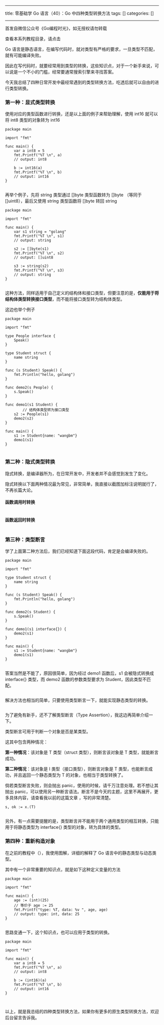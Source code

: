 
--- 
title:  零基础学 Go 语言（40）：Go 中四种类型转换方法 
tags: []
categories: [] 

---
>  
 首发自微信公众号《Go编程时光》，如无授权请勿转载 


查看本系列教程目录，请点击 

Go 语言是静态语言，在编写代码时，就对类型有严格的要求，一旦类型不匹配，就有可能编译失败。

因此在写代码时，就要经常用到类型的转换，这些知识点，对于一个新手来说，可以说是一个不小的门槛，经常要通常搜索引擎来寻找答案。

今天我总结了四种日常开发中最经常遇到的类型转换方法，吃透后就可以自由的进行类型转换。

### 第一种：显式类型转换

使用对应的类型函数进行转换，还是以上面的例子来帮助理解，使用 int16 就可以将 int8 类型的对象转为 int16

```
package main

import "fmt"

func main() {
	var a int8 = 5
	fmt.Printf("%T \n", a)
	// output: int8

	b := int16(a)
	fmt.Printf("%T \n", b)
	// output: int16
}


```

再举个例子，先将 string 类型通过 []byte 类型函数转为 []byte （等同于 []uint8），最后又使用 string 类型函数将 []byte 转回 string

```
package main

import "fmt"

func main() {
	var s1 string = "golang"
	fmt.Printf("%T \n", s1)
	// output: string

	s2 := []byte(s1)
	fmt.Printf("%T \n", s2)
	// output: []uint8

	s3 := string(s2)
	fmt.Printf("%T \n", s3)
	// output: string
}


```

这种方法，同样适用于自己定义的结构体和接口类型，但要注意的是，**仅能用于将结构体类型转换接口类型**，而不能将接口类型转为结构体类型。

这边也举个例子

```
package main

import "fmt"

type People interface {
	Speak()
}

type Student struct {
	name string
}

func (s Student) Speak() {
	fmt.Println("hello, golang")
}

func demo2(s People) {
	s.Speak()
}

func demo1(s1 Student) {
        // 结构体类型转为接口类型
	s2 := People(s1)
	demo2(s2)
}

func main() {
	s1 := Student{name: "wangbm"}
	demo1(s1)
}


```

### 第二种：隐式类型转换

隐式转换，是编译器所为，在日常开发中，开发者并不会感觉到发生了变化。

隐式转换以下面两种情况最为常见，非常简单，我直接以截图加标注说明就行了，不再长篇大论。

#### 函数调用时转换

<img src="https://img-blog.csdnimg.cn/img_convert/2026723330cf3fe19ad458b640e944fb.png" alt="">

#### 函数返回时转换

<img src="https://img-blog.csdnimg.cn/img_convert/0c66f77bb7e4dd17bcdd6fb1255aaf0b.png" alt="">

### 第三种：类型断言

学了上面第二种方法后，我们已经知道下面这段代码，肯定是会编译失败的。

```
package main

import "fmt"

type Student struct {
	name string
}

func (s Student) Speak() {
	fmt.Println("hello, golang")
}

func demo2(s Student) {
	s.Speak()
}

func demo1(s1 interface{}) {
	demo2(s1)
}

func main() {
	s1 := Student{name: "wangbm"}
	demo1(s1)
}


```

答案当然是不能了，原因很简单，因为经过 demo1 函数后，s1 会被隐式转换成 interface{} 类型，而 demo2 函数的参数类型要求为 Student，因此类型不匹配。

<img src="https://img-blog.csdnimg.cn/img_convert/3257466882ad1f901a3704ae7e3262fd.png" alt="">

解决方法也相当的简单，只要使用类型断言一下，就能实现静态类型的转换。

<img src="https://img-blog.csdnimg.cn/img_convert/edffe2fdb751fa517510c3622f7173de.png" alt="">

为了避免有新手，还不了解类型断言（Type Assertion），我这边再简单介绍一下。

类型断言可用于判断一个对象是否是某类型。

这其中包含两种情况：

**第一种情况**：该对象是 T 类型（struct 类型），则断言该对象是 T 类型，就能断言成功。

**第二种情况**：该对象是 I 类型（接口类型），则断言对象是 T 类型，也能断言成功，并且返回一个静态类型为 T 的对象，也相当于类型转换了。

倘若类型断言失败，则会抛出 panic，使用的时候，请千万注意处理。若不想让其抛出 panic，可以使用另一种断言语法。断言不是今天的主题，这里不再展开，更多具体内容，请查看我以前的这篇文章 ，写的非常清楚。

```
s, ok := x.(T)


```

另外，有一点需要提醒的是，类型断言并不能用于两个通用类型的相互转换，只能用于将静态类型为 interface{} 类型的对象，转为具体的类型。

### 第四种：重新构造对象

在之前的教程中（），我使用图解，详细的解释了 Go 语言中的静态类型与动态类型。

其中有一个非常重要的知识点，就是如下这种定义变量的方法

```
package main

import "fmt"

func main() {
    age := (int)(25)
    // 等价于 age := 25
    fmt.Printf("type: %T, data: %v ", age, age)
    // output: type: int, data: 25
}


```

思路变通一下，这个知识点，也可以应用于类型的转换。

```
package main

import "fmt"

func main() {
	var a int8 = 5
	fmt.Printf("%T \n", a)
	// output: int8

	b := (int16)(a)
	fmt.Printf("%T \n", b)
	// output: int16
}



```

以上，就是我总结的四种类型转换方法，如果你有更多的原生类型转换方法，欢迎后台留言告诉我。
